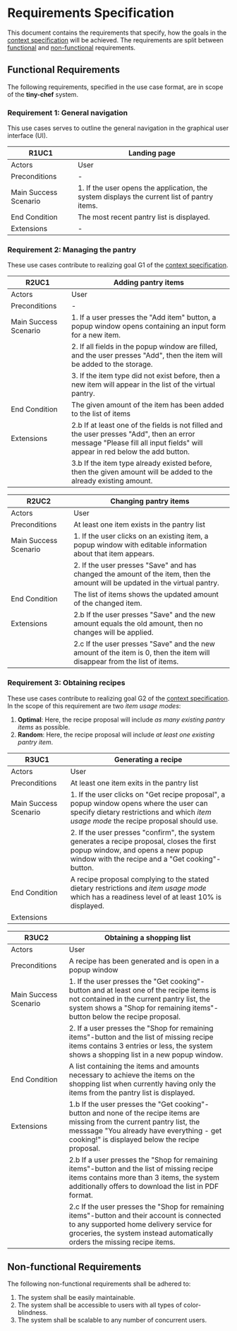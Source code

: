 # Requirements Specification

This document contains the requirements that specify, how the goals in the [context specification](./context-specification.md) will be achieved. The requirements are split between [functional](#functional-requirements) and [non-functional](#non-functional-requirements) requirements.

## Functional Requirements

The following requirements, specified in the use case format, are in scope of the **tiny-chef** system.

### Requirement 1: General navigation

This use cases serves to outline the general navigation in the graphical user interface (UI).

| R1UC1 | Landing page |
|---|---|
| Actors | User |
| Preconditions | - |
| Main Success Scenario | 1. If the user opens the application, the system displays the current list of pantry items. |
| End Condition | The most recent pantry list is displayed. |
| Extensions | - |

### Requirement 2: Managing the pantry

These use cases contribute to realizing goal G1 of the [context specification](./context-specification.md).

| R2UC1 | Adding pantry items |
|---|---|
| Actors | User |
| Preconditions | - |
| Main Success Scenario | 1. If a user presses the "Add item" button, a popup window opens containing an input form for a new item. |
| | 2. If all fields in the popup window are filled, and the user presses "Add", then the item will be added to the storage. |
| | 3. If the item type did not exist before, then a new item will appear in the list of the virtual pantry. |
| End Condition | The given amount of the item has been added to the list of items |
| Extensions | 2.b If at least one of the fields is not filled and the user presses "Add", then an error message "Please fill all input fields" will appear in red below the add button. |
| | 3.b If the item type already existed before, then the given amount will be added to the already existing amount. |

| R2UC2 | Changing pantry items |
|---|---|
| Actors | User |
| Preconditions | At least one item exists in the pantry list |
| Main Success Scenario | 1. If the user clicks on an existing item, a popup window with editable information about that item appears. |
| | 2. If the user presses "Save" and has changed the amount of the item, then the amount will be updated in the virtual pantry. |
| End Condition | The list of items shows the updated amount of the changed item. |
| Extensions | 2.b If the user presses "Save" and the new amount equals the old amount, then no changes will be applied. |
| | 2.c If the user presses "Save" and the new amount of the item is 0, then the item will disappear from the list of items. |

### Requirement 3: Obtaining recipes

These use cases contribute to realizing goal G2 of the [context specification](context-specification.md). In the scope of this requirement are two *item usage modes*:

1. **Optimal**: Here, the recipe proposal will include *as many existing pantry items* as possible.
2. **Random**: Here, the recipe proposal will include *at least one existing pantry item*.

| R3UC1 | Generating a recipe |
|---|---|
| Actors | User |
| Preconditions | At least one item exits in the pantry list |
| Main Success Scenario | 1. If the user clicks on "Get recipe proposal", a popup window opens where the user can specify dietary restrictions and which *item usage mode* the recipe proposal should use. |
| | 2. If the user presses "confirm", the system generates a recipe proposal, closes the first popup window, and opens a new popup window with the recipe and a "Get cooking"-button. |
| End Condition | A recipe proposal complying to the stated dietary restrictions and *item usage mode* which has a readiness level of at least 10% is displayed. |
| Extensions | |

| R3UC2 | Obtaining a shopping list |
|---|---|
| Actors | User |
| Preconditions | A recipe has been generated and is open in a popup window |
| Main Success Scenario | 1. If the user presses the "Get cooking"-button and at least one of the recipe items is not contained in the current pantry list, the system shows a "Shop for remaining items"-button below the recipe proposal. |
| | 2. If a user presses the "Shop for remaining items"-button and the list of missing recipe items contains 3 entries or less, the system shows a shopping list in a new popup window. |
| End Condition | A list containing the items and amounts necessary to achieve the items on the shopping list when currently having only the items from the pantry list is displayed. |
| Extensions | 1.b If the user presses the "Get cooking"-button and none of the recipe items are missing from the current pantry list, the messsage "You already have everything - get cooking!" is displayed below the recipe proposal. |
| | 2.b If a user presses the "Shop for remaining items"-button and the list of missing recipe items contains more than 3 items, the system additionally offers to download the list in PDF format. |
| | 2.c If the user presses the "Shop for remaining items"-button and their account is connected to any supported home delivery service for groceries, the system instead automatically orders the missing recipe items. |

## Non-functional Requirements

The following non-functional requirements shall be adhered to:

1. The system shall be easily maintainable.
2. The system shall be accessible to users with all types of color-blindness.
3. The system shall be scalable to any number of concurrent users.
